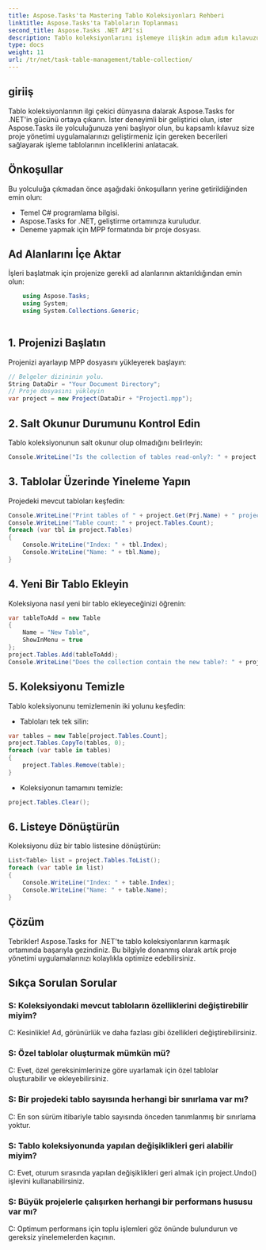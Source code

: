 ```yaml
---
title: Aspose.Tasks'ta Mastering Tablo Koleksiyonları Rehberi
linktitle: Aspose.Tasks'ta Tabloların Toplanması
second_title: Aspose.Tasks .NET API'si
description: Tablo koleksiyonlarını işlemeye ilişkin adım adım kılavuzumuzla Aspose.Tasks for .NET konusunda uzmanlaşın. Proje yönetimi uygulamalarını zahmetsizce geliştirin. Şimdi İndirin!
type: docs
weight: 11
url: /tr/net/task-table-management/table-collection/
---
```

## giriiş
Tablo koleksiyonlarının ilgi çekici dünyasına dalarak Aspose.Tasks for .NET'in gücünü ortaya çıkarın. İster deneyimli bir geliştirici olun, ister Aspose.Tasks ile yolculuğunuza yeni başlıyor olun, bu kapsamlı kılavuz size proje yönetimi uygulamalarınızı geliştirmeniz için gereken becerileri sağlayarak işleme tablolarının inceliklerini anlatacak.
## Önkoşullar
Bu yolculuğa çıkmadan önce aşağıdaki önkoşulların yerine getirildiğinden emin olun:
- Temel C# programlama bilgisi.
- Aspose.Tasks for .NET, geliştirme ortamınıza kuruludur.
- Deneme yapmak için MPP formatında bir proje dosyası.
## Ad Alanlarını İçe Aktar
İşleri başlatmak için projenize gerekli ad alanlarının aktarıldığından emin olun:
```csharp
    using Aspose.Tasks;
    using System;
    using System.Collections.Generic;
    
```
## 1. Projenizi Başlatın
Projenizi ayarlayıp MPP dosyasını yükleyerek başlayın:
```csharp
// Belgeler dizininin yolu.
String DataDir = "Your Document Directory";
// Proje dosyasını yükleyin
var project = new Project(DataDir + "Project1.mpp");
```
## 2. Salt Okunur Durumunu Kontrol Edin
Tablo koleksiyonunun salt okunur olup olmadığını belirleyin:
```csharp
Console.WriteLine("Is the collection of tables read-only?: " + project.Tables.IsReadOnly);
```
## 3. Tablolar Üzerinde Yineleme Yapın
Projedeki mevcut tabloları keşfedin:
```csharp
Console.WriteLine("Print tables of " + project.Get(Prj.Name) + " project.");
Console.WriteLine("Table count: " + project.Tables.Count);
foreach (var tbl in project.Tables)
{
    Console.WriteLine("Index: " + tbl.Index);
    Console.WriteLine("Name: " + tbl.Name);
}
```
## 4. Yeni Bir Tablo Ekleyin
Koleksiyona nasıl yeni bir tablo ekleyeceğinizi öğrenin:
```csharp
var tableToAdd = new Table
{
    Name = "New Table",
    ShowInMenu = true
};
project.Tables.Add(tableToAdd);
Console.WriteLine("Does the collection contain the new table?: " + project.Tables.Contains(tableToAdd));
```
## 5. Koleksiyonu Temizle
Tablo koleksiyonunu temizlemenin iki yolunu keşfedin:
- Tabloları tek tek silin:
```csharp
var tables = new Table[project.Tables.Count];
project.Tables.CopyTo(tables, 0);
foreach (var table in tables)
{
    project.Tables.Remove(table);
}
```
- Koleksiyonun tamamını temizle:
```csharp
project.Tables.Clear();
```
## 6. Listeye Dönüştürün
Koleksiyonu düz bir tablo listesine dönüştürün:
```csharp
List<Table> list = project.Tables.ToList();
foreach (var table in list)
{
    Console.WriteLine("Index: " + table.Index);
    Console.WriteLine("Name: " + table.Name);
}
```
## Çözüm
Tebrikler! Aspose.Tasks for .NET'te tablo koleksiyonlarının karmaşık ortamında başarıyla gezindiniz. Bu bilgiyle donanmış olarak artık proje yönetimi uygulamalarınızı kolaylıkla optimize edebilirsiniz.
## Sıkça Sorulan Sorular
### S: Koleksiyondaki mevcut tabloların özelliklerini değiştirebilir miyim?
C: Kesinlikle! Ad, görünürlük ve daha fazlası gibi özellikleri değiştirebilirsiniz.
### S: Özel tablolar oluşturmak mümkün mü?
C: Evet, özel gereksinimlerinize göre uyarlamak için özel tablolar oluşturabilir ve ekleyebilirsiniz.
### S: Bir projedeki tablo sayısında herhangi bir sınırlama var mı?
C: En son sürüm itibariyle tablo sayısında önceden tanımlanmış bir sınırlama yoktur.
### S: Tablo koleksiyonunda yapılan değişiklikleri geri alabilir miyim?
C: Evet, oturum sırasında yapılan değişiklikleri geri almak için project.Undo() işlevini kullanabilirsiniz.
### S: Büyük projelerle çalışırken herhangi bir performans hususu var mı?
C: Optimum performans için toplu işlemleri göz önünde bulundurun ve gereksiz yinelemelerden kaçının.